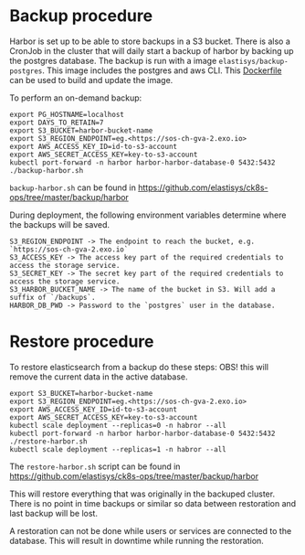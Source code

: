# Backup procedure

Harbor is set up to be able to store backups in a S3 bucket. There is also a CronJob
in the cluster that will daily start a backup of harbor by backing up the postgres database.
The backup is run with a image `elastisys/backup-postgres`. This image includes the postgres
and aws CLI. This [Dockerfile](https://github.com/elastisys/backup-postgres/blob/master/Dockerfile) 
can be used to build and update the image.

To perform an on-demand backup:

```
export PG_HOSTNAME=localhost
export DAYS_TO_RETAIN=7
export S3_BUCKET=harbor-bucket-name
export S3_REGION_ENDPOINT=eg.<https://sos-ch-gva-2.exo.io>
export AWS_ACCESS_KEY_ID=id-to-s3-account
export AWS_SECRET_ACCESS_KEY=key-to-s3-account
kubectl port-forward -n harbor harbor-harbor-database-0 5432:5432
./backup-harbor.sh
```
`backup-harbor.sh` can be found in https://github.com/elastisys/ck8s-ops/tree/master/backup/harbor

During deployment, the following environment variables determine where the backups will be saved.

    S3_REGION_ENDPOINT -> The endpoint to reach the bucket, e.g. `https://sos-ch-gva-2.exo.io`
    S3_ACCESS_KEY -> The access key part of the required credentials to access the storage service.
    S3_SECRET_KEY -> The secret key part of the required credentials to access the storage service.
    S3_HARBOR_BUCKET_NAME -> The name of the bucket in S3. Will add a suffix of `/backups`.
    HARBOR_DB_PWD -> Password to the `postgres` user in the database.
    
# Restore procedure

To restore elasticsearch from a backup do these steps:
OBS! this will remove the current data in the active database.
 
```
export S3_BUCKET=harbor-bucket-name
export S3_REGION_ENDPOINT=eg.<https://sos-ch-gva-2.exo.io>
export AWS_ACCESS_KEY_ID=id-to-s3-account
export AWS_SECRET_ACCESS_KEY=key-to-s3-account 
kubectl scale deployment --replicas=0 -n habror --all
kubectl port-forward -n harbor harbor-harbor-database-0 5432:5432
./restore-harbor.sh
kubectl scale deployment --replicas=1 -n habror --all
```

The `restore-harbor.sh` script can be found in https://github.com/elastisys/ck8s-ops/tree/master/backup/harbor

This will restore everything that was originally in the backuped cluster.
There is no point in time backups or similar so data between restoration and last
backup will be lost. 

A restoration can not be done while users or services are connected to the database. This
will result in downtime while running the restoration.